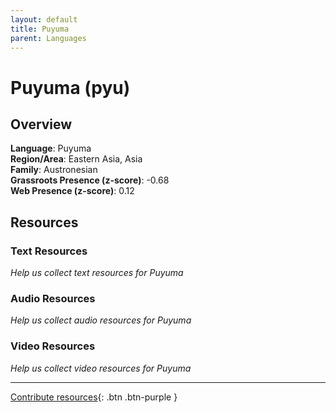 ```yaml
---
layout: default
title: Puyuma
parent: Languages
---
```


# Puyuma (pyu)

## Overview

**Language**: Puyuma  
**Region/Area**: Eastern Asia, Asia  
**Family**: Austronesian  
**Grassroots Presence (z-score)**: -0.68  
**Web Presence (z-score)**: 0.12  

## Resources

### Text Resources
*Help us collect text resources for Puyuma*

### Audio Resources
*Help us collect audio resources for Puyuma*

### Video Resources
*Help us collect video resources for Puyuma*

---

[Contribute resources](https://forms.office.com/e/1SfLJx3u1r){: .btn .btn-purple }

